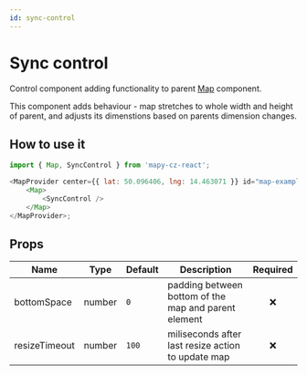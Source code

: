 ```yaml
---
id: sync-control
---
```


# Sync control

Control component adding functionality to parent [Map](/docs/API/map) component.

This component adds behaviour - map stretches to whole width and height of parent, and adjusts its dimenstions based on parents dimension changes.

## How to use it

```js
import { Map, SyncControl } from 'mapy-cz-react';

<MapProvider center={{ lat: 50.096406, lng: 14.463071 }} id="map-example">
	<Map>
		<SyncControl />
	</Map>
</MapProvider>;
```

## Props

| Name          | Type   | Default | Description                                          | Required |
| ------------- | ------ | ------- | ---------------------------------------------------- | :------: |
| bottomSpace   | number | `0`     | padding between bottom of the map and parent element |   :x:    |
| resizeTimeout | number | `100`   | miliseconds after last resize action to update map   |   :x:    |
